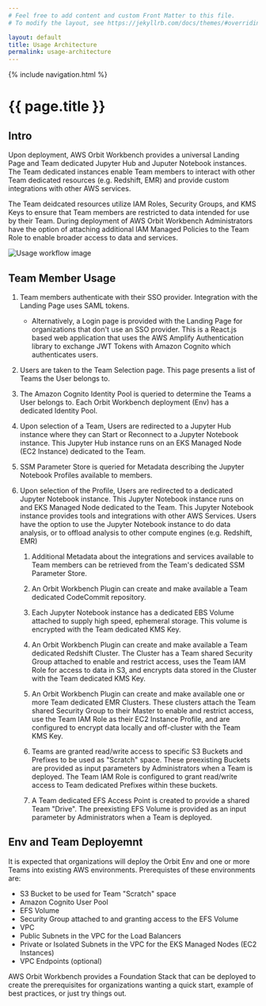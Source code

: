 ```yaml
---
# Feel free to add content and custom Front Matter to this file.
# To modify the layout, see https://jekyllrb.com/docs/themes/#overriding-theme-defaults

layout: default
title: Usage Architecture
permalink: usage-architecture
---
```

{% include navigation.html %}
# {{ page.title }}

## Intro
Upon deployment, AWS Orbit Workbench provides a universal Landing Page and Team dedicated Jupyter Hub and Juputer Notebook instances. The Team dedicated instances enable Team members to interact with other Team dedicated resources (e.g. Redshift, EMR) and provide custom integrations with other AWS services.

The Team deidcated resources utilize IAM Roles, Security Groups, and KMS Keys to ensure that Team members are restricted to data intended for use by their Team. During deployment of AWS Orbit Workbench Administrators have the option of attaching additional IAM Managed Policies to the Team Role to enable broader access to data and services.

![Usage workflow image](https://raw.githubusercontent.com/wiki/awslabs/aws-orbit-workbench/orbit_notebook_usage.png)

## Team Member Usage
1. Team members authenticate with their SSO provider. Integration with the Landing Page uses SAML tokens.
   - Alternatively, a Login page is provided with the Landing Page for organizations that don't use an SSO provider. This is a React.js based web application that uses the AWS Amplify Authentication library to exchange JWT Tokens with Amazon Cognito which authenticates users.
2. Users are taken to the Team Selection page. This page presents a list of Teams the User belongs to.
3. The Amazon Cognito Identity Pool is queried to determine the Teams a User belongs to. Each Orbit Workbench deployment (Env) has a dedicated Identity Pool.
4. Upon selection of a Team, Users are redirected to a Jupyter Hub instance where they can Start or Reconnect to a Jupyter Notebook instance. This Jupyter Hub instance runs on an EKS Managed Node (EC2 Instance) dedicated to the Team.
5. SSM Parameter Store is queried for Metadata describing the Jupyter Notebook Profiles available to members.
6. Upon selection of the Profile, Users are redirected to a dedicated Jupyter Notebook instance. This Jupyter Notebook instance runs on and EKS Managed Node dedicated to the Team. This Jupyter Notebook instance provides tools and integrations with other AWS Services. Users have the option to use the Jupyter Notebook instance to do data analysis, or to offload analysis to other compute engines (e.g. Redshift, EMR)

    1. Additional Metadata about the integrations and services available to Team members can be retrieved from the Team's dedicated SSM Parameter Store.

    2. An Orbit Workbench Plugin can create and make available a Team dedicated CodeCommit repository.

    3. Each Jupyter Notebook instance has a dedicated EBS Volume attached to supply high speed, ephemeral storage. This volume is encrypted with the Team dedicated KMS Key.

    4. An Orbit Workbench Plugin can create and make available a Team dedicated Redshift Cluster. The Cluster has a Team shared Security Group attached to enable and restrict access, uses the Team IAM Role for access to data in S3, and encrypts data stored in the Cluster with the Team dedicated KMS Key.

    5. An Orbit Workbench Plugin can create and make available one or more Team dedicated EMR Clusters. These clusters attach the Team shared Security Group to their Master to enable and restrict access, use the Team IAM Role as their EC2 Instance Profile, and are configured to encrypt data locally and off-cluster with the Team KMS Key.

    6. Teams are granted read/write access to specific S3 Buckets and Prefixes to be used as "Scratch" space. These preexisting Buckets are provided as input parameters by Administrators when a Team is deployed. The Team IAM Role is configured to grant read/write access to Team dedicated Prefixes within these buckets.

    7. A Team dedicated EFS Access Point is created to provide a shared Team "Drive". The preexisting EFS Volume is provided as an input parameter by Administrators when a Team is deployed.

## Env and Team Deployemnt
It is expected that organizations will deploy the Orbit Env and one or more Teams into existing AWS environments. Prerequistes of these environments are:
- S3 Bucket to be used for Team "Scratch" space
- Amazon Cognito User Pool
- EFS Volume
- Security Group attached to and granting access to the EFS Volume
- VPC
- Public Subnets in the VPC for the Load Balancers
- Private or Isolated Subnets in the VPC for the EKS Managed Nodes (EC2 Instances)
- VPC Endpoints (optional)

AWS Orbit Workbench provides a Foundation Stack that can be deployed to create the prerequisites for organizations wanting a quick start, example of best practices, or just try things out.
